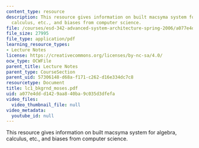```yaml
---
content_type: resource
description: This resource gives information on built macsyma system for algebra,
  calculus, etc., and biases from computer science.
file: /courses/esd-342-advanced-system-architecture-spring-2006/a077e4ddd1429aa840ba9c035d3dfefa_lc1_bkgrnd_moses.pdf
file_size: 27995
file_type: application/pdf
learning_resource_types:
- Lecture Notes
license: https://creativecommons.org/licenses/by-nc-sa/4.0/
ocw_type: OCWFile
parent_title: Lecture Notes
parent_type: CourseSection
parent_uid: 57306148-d68a-f171-c262-d16e334dc7c8
resourcetype: Document
title: lc1_bkgrnd_moses.pdf
uid: a077e4dd-d142-9aa8-40ba-9c035d3dfefa
video_files:
  video_thumbnail_file: null
video_metadata:
  youtube_id: null
---
```

This resource gives information on built macsyma system for algebra, calculus, etc., and biases from computer science.